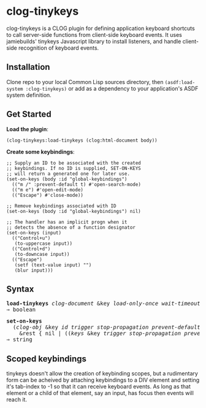 # clog-tinykeys
clog-tinykeys is a CLOG plugin for defining application keyboard shortcuts to call server-side functions from client-side keyboard events. It uses jamiebuilds' tinykeys Javascript library to install listeners, and handle client-side recognition of keyboard events.

## Installation
Clone repo to your local Common Lisp sources directory, then `(asdf:load-system :clog-tinykeys)` or add as a dependency to your application's ASDF system definition.

## Get Started
**Load the plugin**:
``` common-lisp
(clog-tinykeys:load-tinykeys (clog:html-document body))
```

**Create some keybindings**:
``` common-lisp
;; Supply an ID to be associated with the created
;; keybindings. If no ID is supplied, SET-ON-KEYS
;; will return a generated one for later use.
(set-on-keys (body :id "global-keybindings")
  (("m /" :prevent-default t) #'open-search-mode)
  (("m e") #'open-edit-mode)
  (("Escape") #'close-mode))

;; Remove keybindings associated with ID
(set-on-keys (body :id "global-keybindings") nil)

;; The handler has an implicit progn when it
;; detects the absence of a function designator
(set-on-keys (input)
  (("Control+u")
   (to-uppercase input))
  (("Control+d")
   (to-downcase input))
  (("Escape")
   (setf (text-value input) "")
   (blur input)))
```

## Syntax
<pre>
<b>load-tinykeys</b> <i>clog-document</i> &key <i>load-only-once</i> <i>wait-timeout</i> <i>wait-for-load</i>
⇒ boolean
</pre>

<pre>
<b>set-on-keys</b>
  (<i>clog-obj</i> &key <i>id</i> <i>trigger</i> <i>stop-propagation</i> <i>prevent-default</i>)
    &rest { nil | ((<i>keys</i> &key <i>trigger</i> <i>stop-propagation</i> <i>prevent-default</i>) &body <i>handler</i>) }+
⇒ string
</pre>

## Scoped keybindings
tinykeys doesn't allow the creation of keybinding scopes, but a rudimentary form can be acheived by attaching keybindings to a DIV element and setting it's tab-index to -1 so that it can receive keyboard events. As long as that element or a child of that element, say an input, has focus then events will reach it.




